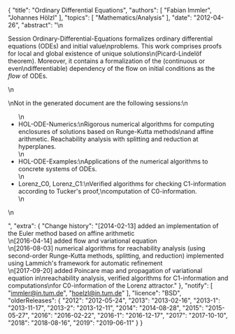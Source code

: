 {
    "title": "Ordinary Differential Equations",
    "authors": [
        "Fabian Immler",
        "Johannes Hölzl"
    ],
    "topics": [
        "Mathematics/Analysis"
    ],
    "date": "2012-04-26",
    "abstract": "\n<p>Session Ordinary-Differential-Equations formalizes ordinary differential equations (ODEs) and initial value\nproblems. This work comprises proofs for local and global existence of unique solutions\n(Picard-Lindelöf theorem). Moreover, it contains a formalization of the (continuous or even\ndifferentiable) dependency of the flow on initial conditions as the <i>flow</i> of ODEs.</p>\n<p>\nNot in the generated document are the following sessions:\n<ul>\n<li> HOL-ODE-Numerics:\nRigorous numerical algorithms for computing enclosures of solutions based on Runge-Kutta methods\nand affine arithmetic. Reachability analysis with splitting and reduction at hyperplanes.</li>\n<li> HOL-ODE-Examples:\nApplications of the numerical algorithms to concrete systems of ODEs.</li>\n<li> Lorenz_C0, Lorenz_C1:\nVerified algorithms for checking C1-information according to Tucker's proof,\ncomputation of C0-information.</li>\n</ul>\n</p>",
    "extra": {
        "Change history": "[2014-02-13] added an implementation of the Euler method based on affine arithmetic<br>\n[2016-04-14] added flow and variational equation<br>\n[2016-08-03] numerical algorithms for reachability analysis (using second-order Runge-Kutta methods, splitting, and reduction) implemented using Lammich's framework for automatic refinement<br>\n[2017-09-20] added Poincare map and propagation of variational equation in\nreachability analysis, verified algorithms for C1-information and computations\nfor C0-information of the Lorenz attractor."
    },
    "notify": [
        "immler@in.tum.de",
        "hoelzl@in.tum.de"
    ],
    "licence": "BSD",
    "olderReleases": {
        "2012": "2012-05-24",
        "2013": "2013-02-16",
        "2013-1": "2013-11-17",
        "2013-2": "2013-12-11",
        "2014": "2014-08-28",
        "2015": "2015-05-27",
        "2016": "2016-02-22",
        "2016-1": "2016-12-17",
        "2017": "2017-10-10",
        "2018": "2018-08-16",
        "2019": "2019-06-11"
    }
}
